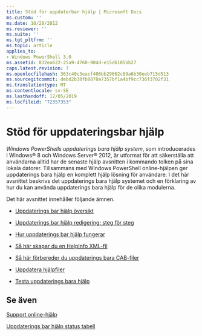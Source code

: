 ```yaml
---
title: Stöd för uppdaterbar hjälp | Microsoft Docs
ms.custom: ''
ms.date: 10/28/2012
ms.reviewer: ''
ms.suite: ''
ms.tgt_pltfrm: ''
ms.topic: article
applies_to:
- Windows PowerShell 3.0
ms.assetid: 832ea622-25a9-4760-904d-e15d6105bb27
caps.latest.revision: 7
ms.openlocfilehash: 363c40c3eacf406bb29662c89a6b30eeb715d513
ms.sourcegitcommit: debd2b38fb8070a7357bf1a4bf9cc736f3702f31
ms.translationtype: MT
ms.contentlocale: sv-SE
ms.lasthandoff: 12/05/2019
ms.locfileid: "72357353"
---
```

# <a name="supporting-updatable-help"></a>Stöd för uppdateringsbar hjälp

*Windows PowerShells uppdaterings bara hjälp system*, som introducerades i Windows® 8 och Windows Server® 2012, är utformat för att säkerställa att användarna alltid har de senaste hjälp avsnitten i kommando tolken på sina lokala datorer. Tillsammans med Windows PowerShell online-hjälpen ger uppdaterings bara hjälp en komplett hjälp lösning för användare. I det här avsnittet beskrivs det uppdaterings bara hjälp systemet och en förklaring av hur du kan använda uppdaterings bara hjälp för de olika modulerna.

Det här avsnittet innehåller följande ämnen.

- [Uppdaterings bar hjälp översikt](./updatable-help-overview.md)

- [Uppdaterings bar hjälp redigering: steg för steg](./updatable-help-authoring-step-by-step.md)

- [Hur uppdaterings bar hjälp fungerar](./how-updatable-help-works.md)

- [Så här skapar du en HelpInfo XML-fil](./how-to-create-a-helpinfo-xml-file.md)

- [Så här förbereder du uppdaterings bara CAB-filer](./how-to-prepare-updatable-help-cab-files.md)

- [Uppdatera hjälpfiler](./how-to-update-help-files.md)

- [Testa uppdaterings bara hjälp](./how-to-test-updatable-help.md)

## <a name="see-also"></a>Se även

[Support online-hjälp](./supporting-online-help.md)

[Uppdaterings bar hjälp status tabell](https://www.microsoft.com/en-us/itpro/windows)